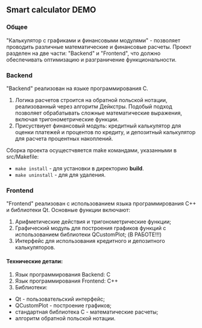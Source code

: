 ## Smart calculator DEMO

### Общее 
"Калькулятор с графиками и финансовыми модулями" - позволяет проводить различные математические и финансовые расчеты. Проект разделен на две части: "Backend" и "Frontend", что должно обеспечивать оптимизацию и разграничение функциональности.

### Backend 

"Backend" реализован на языке программирования C. 
1. Логика расчетов строится на обратной польской нотации, реализованный через алгоритм Дейкстры. Подобый подход позволяет обрабатывать сложные математические выражения, включая тригонометрические функции.
2. Присуствиует финансовый модуль: кредитный калькулятор для оценки платежей и процентов по кредиту, и депозитный калькулятор для расчета процентных накоплений.

Сборка проекта осущестчвяется make командами, указанными в src/Makefile:
- ```make install``` - для установки в директорию <b>build</b>.
- ```make uninstall``` - для для удаления.


### Frontend 

"Frontend" реализован с использованием языка программирования C++ и библиотеки Qt. 
Основные функции включают:
1. Арифметические действия и тригонометрические функции;
2. Графический модуль для построения графиков функций с использованием библиотеки QCustomPlot; (В РАБОТЕ!!!)
3. Интерфейс для использования кредитного и депозитного калькуляторов. 



#### Технические детали:
1. Язык программирования Backend: C
2. Язык программирования Frontend: C++ 
3. Библиотеки: 
- Qt - пользовательский интерфейс;
- QCustomPlot - построение графиков;
- стандартная библиотека C - математические расчеты;
- алгоритм обратной польской нотации.
